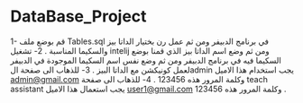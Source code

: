 # DataBase_Project
1- قم بوضع ملف Tables.sql في برنامج الدبيفر ومن ثم عمل رن بختيار الداتا بيز والسكيما المناسبة . 
2- تشغيل intelij ومن ثم وضع اسم الداتا بيز الذي قمنا بوضع السكيما فيه في برنامج الدبيفر ومن ثم وضع نفس اسم السكيما الموجودة في الدبيفر لعمل كونيكشن مع الداتا البيز .
3- للذهاب الى صفحة الadmin يجب استخدام هذا الاميل admin@gmail.com وكلمة المرور هذه 123456 .
4- للذهاب الى صفحة teach assistant يجب استعمال هذا الاميل user1@gmail.com وكلمة المرور هذه 123456 .
